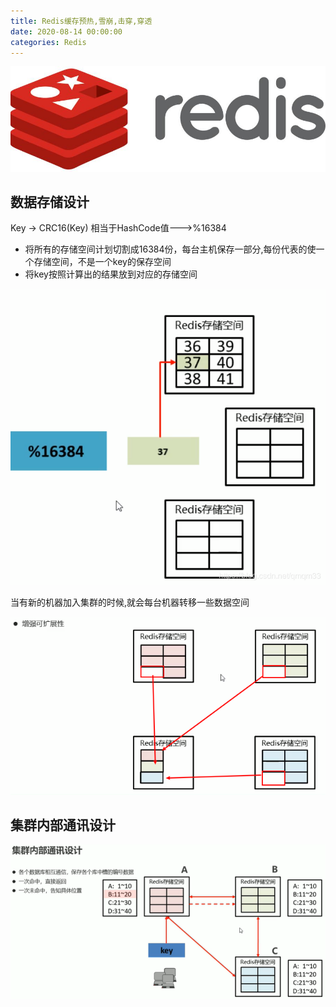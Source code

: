 ```yaml
---
title: Redis缓存预热,雪崩,击穿,穿透
date: 2020-08-14 00:00:00
categories: Redis
---
```

![](https://raw.githubusercontent.com/YangAnLin/images/master/20200826195356.jpeg)


## 数据存储设计

Key -> CRC16(Key) 相当于HashCode值--->%16384

- 将所有的存储空间计划切割成16384份，每台主机保存一部分,每份代表的使一个存储空间，不是一个key的保存空间
- 将key按照计算出的结果放到对应的存储空间



![](https://raw.githubusercontent.com/YangAnLin/images/master/20200826195345.png)

当有新的机器加入集群的时候,就会每台机器转移一些数据空间

![](https://raw.githubusercontent.com/YangAnLin/images/master/20200826195405.png)

## 集群内部通讯设计

![](https://raw.githubusercontent.com/YangAnLin/images/master/20200826195422.png)
